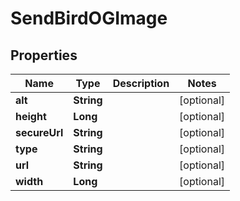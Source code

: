 

# SendBirdOGImage


## Properties

| Name | Type | Description | Notes |
|------------ | ------------- | ------------- | -------------|
|**alt** | **String** |  |  [optional] |
|**height** | **Long** |  |  [optional] |
|**secureUrl** | **String** |  |  [optional] |
|**type** | **String** |  |  [optional] |
|**url** | **String** |  |  [optional] |
|**width** | **Long** |  |  [optional] |



